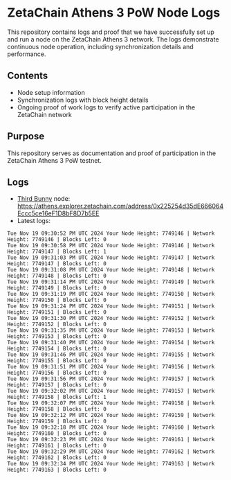 # ZetaChain Athens 3 PoW Node Logs
This repository contains logs and proof that we have successfully set up and run a node on the ZetaChain Athens 3 network. The logs demonstrate continuous node operation, including synchronization details and performance.

## Contents
- Node setup information
- Synchronization logs with block height details
- Ongoing proof of work logs to verify active participation in the ZetaChain network

## Purpose
This repository serves as documentation and proof of participation in the ZetaChain Athens 3 PoW testnet.

## Logs

- [Third Bunny](https://thirdbunny.xyz/) node: https://athens.explorer.zetachain.com/address/0x225254d35dE666064Eccc5ce16eF1D8bF8D7b5EE
- Latest logs:
```
Tue Nov 19 09:30:52 PM UTC 2024 Your Node Height: 7749146 | Network Height: 7749146 | Blocks Left: 0
Tue Nov 19 09:30:58 PM UTC 2024 Your Node Height: 7749146 | Network Height: 7749147 | Blocks Left: 1
Tue Nov 19 09:31:03 PM UTC 2024 Your Node Height: 7749147 | Network Height: 7749147 | Blocks Left: 0
Tue Nov 19 09:31:08 PM UTC 2024 Your Node Height: 7749148 | Network Height: 7749148 | Blocks Left: 0
Tue Nov 19 09:31:14 PM UTC 2024 Your Node Height: 7749149 | Network Height: 7749149 | Blocks Left: 0
Tue Nov 19 09:31:19 PM UTC 2024 Your Node Height: 7749150 | Network Height: 7749150 | Blocks Left: 0
Tue Nov 19 09:31:24 PM UTC 2024 Your Node Height: 7749151 | Network Height: 7749151 | Blocks Left: 0
Tue Nov 19 09:31:30 PM UTC 2024 Your Node Height: 7749152 | Network Height: 7749152 | Blocks Left: 0
Tue Nov 19 09:31:35 PM UTC 2024 Your Node Height: 7749153 | Network Height: 7749153 | Blocks Left: 0
Tue Nov 19 09:31:40 PM UTC 2024 Your Node Height: 7749154 | Network Height: 7749154 | Blocks Left: 0
Tue Nov 19 09:31:46 PM UTC 2024 Your Node Height: 7749155 | Network Height: 7749155 | Blocks Left: 0
Tue Nov 19 09:31:51 PM UTC 2024 Your Node Height: 7749156 | Network Height: 7749156 | Blocks Left: 0
Tue Nov 19 09:31:56 PM UTC 2024 Your Node Height: 7749157 | Network Height: 7749157 | Blocks Left: 0
Tue Nov 19 09:32:02 PM UTC 2024 Your Node Height: 7749157 | Network Height: 7749158 | Blocks Left: 1
Tue Nov 19 09:32:07 PM UTC 2024 Your Node Height: 7749158 | Network Height: 7749158 | Blocks Left: 0
Tue Nov 19 09:32:12 PM UTC 2024 Your Node Height: 7749159 | Network Height: 7749159 | Blocks Left: 0
Tue Nov 19 09:32:18 PM UTC 2024 Your Node Height: 7749160 | Network Height: 7749160 | Blocks Left: 0
Tue Nov 19 09:32:23 PM UTC 2024 Your Node Height: 7749161 | Network Height: 7749161 | Blocks Left: 0
Tue Nov 19 09:32:29 PM UTC 2024 Your Node Height: 7749162 | Network Height: 7749162 | Blocks Left: 0
Tue Nov 19 09:32:34 PM UTC 2024 Your Node Height: 7749163 | Network Height: 7749163 | Blocks Left: 0
```
